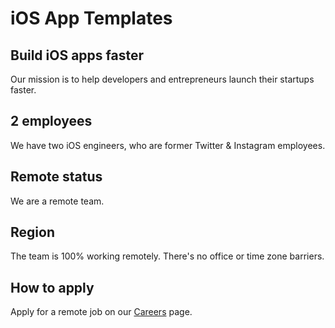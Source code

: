# iOS App Templates

## Build iOS apps faster

Our mission is to help developers and entrepreneurs launch their startups faster.

## 2 employees
We have two iOS engineers, who are former Twitter & Instagram employees.

## Remote status

We are a remote team.

## Region

The team is 100% working remotely. There's no office or time zone barriers.

## How to apply

Apply for a remote job on our [Careers](https://www.iosapptemplates.com/ios-developers-jobs-remote) page.

